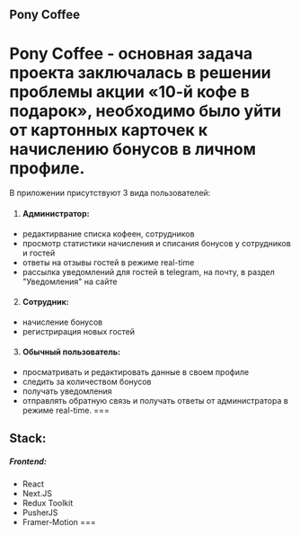 ## Pony Coffee
Pony Coffee - основная задача проекта заключалась в решении проблемы акции «10-й кофе в подарок», необходимо было уйти от картонных карточек к начислению бонусов в личном профиле.
===

В приложении присутствуют 3 вида пользователей: 	
1. #### Администратор:
* редактирвание списка кофеен, сотрудников
* просмотр статистики начисления и списания бонусов у сотрудников и гостей
* ответы на отзывы гостей в режиме real-time
* рассылка уведомлений для гостей в telegram, на почту, в раздел "Уведомления" на сайте

2. #### Сотрудник: 
* начисление бонусов
* регистрирация новых гостей

3. #### Обычный пользователь:
* просматривать и редактировать данные в своем профиле
* следить за количеством бонусов
* получать уведомления
* отправлять обратную связь и получать ответы от администратора в режиме real-time.
===

## Stack:
##### Frontend: 
- React
- Next.JS
- Redux Toolkit
- PusherJS
- Framer-Motion
===